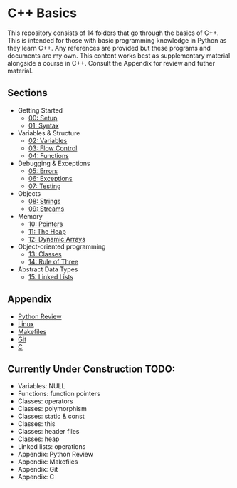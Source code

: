 # C++ Basics

This repository consists of 14 folders that go through the basics of C++. This is intended for those with basic programming knowledge in Python as they learn C++. Any references are provided but these programs and documents are my own. This content works best as supplementary material alongside a course in C++. Consult the Appendix for review and futher material.

## Sections

- Getting Started
    - [00: Setup](00_Setup/setup.md)
    - [01: Syntax](01_Syntax/syntax.md)
- Variables & Structure
    - [02: Variables](02_Variables/variables.md)
    - [03: Flow Control](03_Flow_Control/flow_control.md)
    - [04: Functions](04_Functions/functions.md)
- Debugging & Exceptions
    - [05: Errors](05_Errors/errors.md)
    - [06: Exceptions](06_Exceptions/exceptions.md)
    - [07: Testing](07_Testing/testing.md)
- Objects
    - [08: Strings](08_Strings/strings.md)
    - [09: Streams](09_Streams/streams.md)
- Memory
    - [10: Pointers](10_Pointers/pointers.md)
    - [11: The Heap](11_The_Heap/heap.md)
    - [12: Dynamic Arrays](12_Dynamic_Arrays/dynamic_arrays.md)
- Object-oriented programming
    - [13: Classes](13_Classes/classes.md)
    - [14: Rule of Three](14_Rule_of_Three/rule_of_three.md)
- Abstract Data Types
    - [15: Linked Lists](15_Linked_Lists/linked_lists.md)

## Appendix

- [Python Review](Appendix/python.md)
- [Linux](Appendix/linux.md)
- [Makefiles](Appendix/make.md)
- [Git](Appendix/git.md)
- [C](Appendix/c.md)

## Currently Under Construction TODO:
- Variables: NULL
- Functions: function pointers
- Classes: operators
- Classes: polymorphism
- Classes: static & const
- Classes: this
- Classes: header files
- Classes: heap
- Linked lists: operations
- Appendix: Python Review
- Appendix: Makefiles
- Appendix: Git
- Appendix: C
